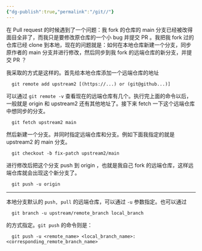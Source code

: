 ```yaml
---
{"dg-publish":true,"permalink":"/git//"}
---
```



在 Pull request 的时候遇到了一个问题：我 fork 的仓库的 main 分支已经被改得面目全非了，而我只是要修改原仓库的一个小 bug 并提交 PR 。我把我 fork 过的仓库已经 clone 到本地，现在的问题就是：如何在本地仓库新建一个分支，同步原作者的 main 分支并进行修改，然后同步到我 fork 的远端仓库的新分支，并提交 PR ？

我采取的方式是这样的。首先给本地仓库添加一个远端仓库的地址

``` shell
  git remote add upstream2 [(https://...) or (git@github...)]
```

可以通过 `git remote -v` 查看现在的远端仓库有几个。执行完上面的命令以后，一般就是 origin 和 upstream2 还有其他地址了。接下来 fetch 一下这个远端仓库中想同步的分支。  

``` shell
  git fetch upstream2 main
```

然后新建一个分支。并同时指定远端仓库和分支。例如下面我指定的就是 upstream2 的 main 分支。

``` shell
  git checkout -b fix-patch upstream2/main
```

进行修改后把这个分支 push 到 origin ，也就是我自己 fork 的远端仓库，这样远端仓库就会出现这个新分支了。

``` shell
  git push -u origin
```

---

本地分支默认的 `push, pull` 的远端仓库，可以通过 `-u` 参数指定。也可以通过

``` shell
  git branch -u upstream/remote_branch local_branch
```

的方式指定。`git push` 的命令则是：  

``` shell
  git push -u <remote_name> <local_branch_name>:<corresponding_remote_branch_name>
```